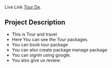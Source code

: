 Live Link [Tour De](https://tourde-bb259.web.app/).

## Project Description

- This is Tour and travel
- Here You can see the Tour packages.
- You can book tour package
- You can also create package manage package
- You can signIn using google.
- You also give us review.
